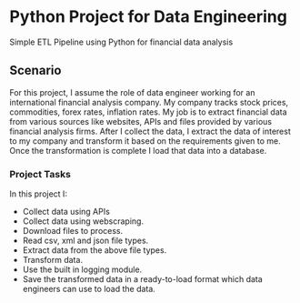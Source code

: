 # Python Project for Data Engineering
Simple ETL Pipeline using Python for financial data analysis

## Scenario
For this project, I assume the role of data engineer working for an international financial analysis company. My company tracks stock prices, commodities, forex rates, inflation rates. My job is to extract financial data from various sources like websites, APIs and files provided by various financial analysis firms. After I collect the data, I extract the data of interest to my company and transform it based on the requirements given to me. Once the transformation is complete I load that data into a database.

### Project Tasks
In this project I:

* Collect data using APIs
* Collect data using webscraping.
* Download files to process.
* Read csv, xml and json file types.
* Extract data from the above file types.
* Transform data.
* Use the built in logging module.
* Save the transformed data in a ready-to-load format which data engineers can use to load the data.


